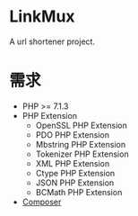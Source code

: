 # LinkMux
A url shortener project.

# 需求
- PHP >= 7.1.3
- PHP Extension
    - OpenSSL PHP Extension
    - PDO PHP Extension
    - Mbstring PHP Extension
    - Tokenizer PHP Extension
    - XML PHP Extension
    - Ctype PHP Extension
    - JSON PHP Extension
    - BCMath PHP Extension
- [Composer](https://getcomposer.org/)